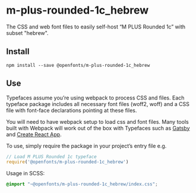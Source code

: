 
# m-plus-rounded-1c_hebrew

The CSS and web font files to easily self-host “M PLUS Rounded 1c” with subset "hebrew".

## Install

`npm install --save @openfonts/m-plus-rounded-1c_hebrew`

## Use

Typefaces assume you’re using webpack to process CSS and files. Each typeface
package includes all necessary font files (woff2, woff) and a CSS file with
font-face declarations pointing at these files.

You will need to have webpack setup to load css and font files. Many tools built
with Webpack will work out of the box with Typefaces such as [Gatsby](https://github.com/gatsbyjs/gatsby)
and [Create React App](https://github.com/facebookincubator/create-react-app).

To use, simply require the package in your project’s entry file e.g.

```javascript
// Load M PLUS Rounded 1c typeface
require('@openfonts/m-plus-rounded-1c_hebrew')
```

Usage in SCSS:
```scss
@import "~@openfonts/m-plus-rounded-1c_hebrew/index.css";
```
